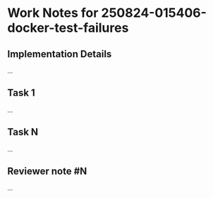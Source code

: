 # Work Notes for 250824-015406-docker-test-failures

## Implementation Details

...

## Task 1

...

## Task N

...


## Reviewer note #N

...
